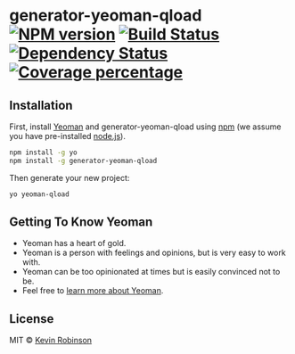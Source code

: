 # generator-yeoman-qload [![NPM version][npm-image]][npm-url] [![Build Status][travis-image]][travis-url] [![Dependency Status][daviddm-image]][daviddm-url] [![Coverage percentage][coveralls-image]][coveralls-url]
> 

## Installation

First, install [Yeoman](http://yeoman.io) and generator-yeoman-qload using [npm](https://www.npmjs.com/) (we assume you have pre-installed [node.js](https://nodejs.org/)).

```bash
npm install -g yo
npm install -g generator-yeoman-qload
```

Then generate your new project:

```bash
yo yeoman-qload
```

## Getting To Know Yeoman

 * Yeoman has a heart of gold.
 * Yeoman is a person with feelings and opinions, but is very easy to work with.
 * Yeoman can be too opinionated at times but is easily convinced not to be.
 * Feel free to [learn more about Yeoman](http://yeoman.io/).

## License

MIT © [Kevin Robinson]()


[npm-image]: https://badge.fury.io/js/generator-yeoman-qload.svg
[npm-url]: https://npmjs.org/package/generator-yeoman-qload
[travis-image]: https://travis-ci.org/kevin.robinson@outlook.com/generator-yeoman-qload.svg?branch=master
[travis-url]: https://travis-ci.org/kevin.robinson@outlook.com/generator-yeoman-qload
[daviddm-image]: https://david-dm.org/kevin.robinson@outlook.com/generator-yeoman-qload.svg?theme=shields.io
[daviddm-url]: https://david-dm.org/kevin.robinson@outlook.com/generator-yeoman-qload
[coveralls-image]: https://coveralls.io/repos/kevin.robinson@outlook.com/generator-yeoman-qload/badge.svg
[coveralls-url]: https://coveralls.io/r/kevin.robinson@outlook.com/generator-yeoman-qload
